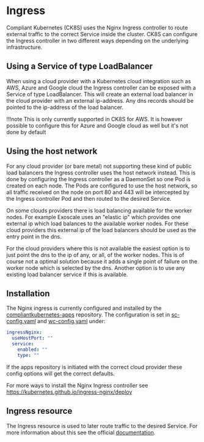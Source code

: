 # Ingress

Compliant Kubernetes (CK8S) uses the Nginx Ingress controller to route external traffic to the correct Service inside the cluster. CK8S can configure the Ingress controller in two different ways depending on the underlying infrastructure. 

## Using a Service of type LoadBalancer

When using a cloud provider with a Kubernetes cloud integration such as AWS, Azure and Google cloud the Ingress 
controller can be exposed with a Service of type LoadBalancer. This will create an external load balancer in the cloud
provider with an external ip-address. Any dns records should be pointed to the ip-address of the load balancer.

!!!note 
    This is only currently supported in CK8S for AWS. It is however possible to configure this for Azure and Google cloud as well
    but it's not done by default

## Using the host network

For any cloud provider (or bare metal) not supporting these kind of public load balancers the Ingress controller
uses the host network instead. This is done by configuring the Ingress controller as a DaemonSet so one Pod
is created on each node. The Pods are configured to use the host network, so all traffic received on the node
on port 80 and 443 will be intercepted by the Ingress controller Pod and then routed to the desired Service.

On some clouds providers there is load balancing available for the worker nodes. For example Exoscale uses an "elastic ip"
which provides one external ip which load balances to the available worker nodes. For these cloud providers this external ip
of the load balancers should be used as the entry point in the dns.

For the cloud providers where this is not available the easiest option is to just point the dns to the ip of any, or all, of
the worker nodes. This is of course not a optimal solution because it adds a single point of failure on the worker node which
is selected by the dns. Another option is to use any existing load balancer service if this is available.

## Installation

The Nginx ingress is currently configured and installed by the 
[compliantkubernetes-apps](https://github.com/elastisys/compliantkubernetes-apps) repository.
The configuration is set in 
[sc-config.yaml](https://github.com/elastisys/compliantkubernetes-apps/blob/main/config/config/sc-config.yaml#L526-L530) 
and [wc-config.yaml](https://github.com/elastisys/compliantkubernetes-apps/blob/main/config/config/wc-config.yaml#L322-L334) under:
```yaml
ingressNginx:
  useHostPort: ""
  service:
    enabled: ""
    type: ""
```
If the apps repository is initiated with the correct cloud provider these config options will get the
correct defaults.

For more ways to install the Nginx Ingress controller see <https://kubernetes.github.io/ingress-nginx/deploy>

## Ingress resource

The Ingress resource is used to later route traffic to the desired Service. For more information about this
see the official [documentation](https://kubernetes.io/docs/concepts/services-networking/ingress/).